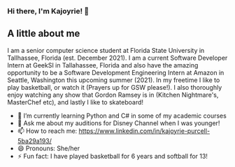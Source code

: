 ### Hi there, I'm Kajoyrie! 👋

A little about me
-------------------
I am a senior computer science student at Florida State University in Tallhassee, Florida (est. December 2021). I am a current Software Developer Intern at GeekSI in Tallahassee, Florida and also have the amazing opportunity to be a Software Development Engineering Intern at Amazon in Seattle, Washington this upcoming summer (2021). In my freetime I like to play basketball, or watch it (Prayers up for GSW please!). I also thoroughly enjoy watching any show that Gordon Ramsey is in (Kitchen Nightmare's, MasterChef etc), and lastly I like to skateboard!


- 🌱 I’m currently learning Python and C# in some of my academic courses
- 💬 Ask me about my auditions for Disney Channel when I was younger!
- 📫 How to reach me: https://www.linkedin.com/in/kajoyrie-purcell-5ba29a193/
- 😄 Pronouns: She/her
- ⚡ Fun fact: I have played basketball for 6 years and softball for 13!

